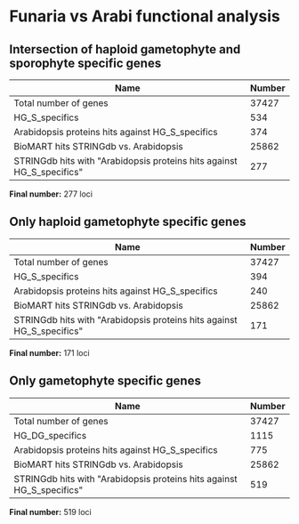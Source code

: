 # Funaria vs Arabi functional analysis


## Intersection of haploid gametophyte and sporophyte specific genes


| Name | Number |
| ----- | ----- |
| Total number of genes | 37427 |
| HG_S_specifics | 534 |
| Arabidopsis proteins hits against HG_S_specifics | 374 |
| BioMART hits STRINGdb vs. Arabidopsis | 25862 |
| STRINGdb hits with "Arabidopsis proteins hits against HG_S_specifics" | 277 |

**Final number:** 277 loci

## Only haploid gametophyte specific genes


| Name | Number |
| ----- | ----- |
| Total number of genes | 37427 |
| HG_S_specifics | 394 |
| Arabidopsis proteins hits against HG_S_specifics | 240 |
| BioMART hits STRINGdb vs. Arabidopsis | 25862 |
| STRINGdb hits with "Arabidopsis proteins hits against HG_S_specifics" | 171 |

**Final number:** 171 loci

## Only gametophyte specific genes


| Name | Number |
| ----- | ----- |
| Total number of genes | 37427 |
| HG_DG_specifics | 1115 |
| Arabidopsis proteins hits against HG_S_specifics | 775 |
| BioMART hits STRINGdb vs. Arabidopsis | 25862 |
| STRINGdb hits with "Arabidopsis proteins hits against HG_S_specifics" | 519 |

**Final number:** 519 loci
